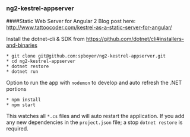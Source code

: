 ### ng2-kestrel-appserver

####Static Web Server for Angular 2
Blog post here: http://www.tattoocoder.com/kestrel-as-a-static-server-for-angular/

Install the dotnet-cli & SDK from https://github.com/dotnet/cli#installers-and-binaries

```
* git clone git@github.com:spboyer/ng2-kestrel-appserver.git
* cd ng2-kestrel-appserver
* dotnet restore
* dotnet run
```

Option to run the app with `nodemon` to develop and auto refresh the .NET portions
```
* npm install
* npm start
```

This watches all `*.cs` files and will auto restart the application.  If you add any new
dependencies in the `project.json` file; a stop `dotnet restore` is required.

